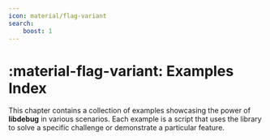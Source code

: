 ```yaml
---
icon: material/flag-variant
search:
    boost: 1
---
```

# :material-flag-variant: Examples Index
This chapter contains a collection of examples showcasing the power of **libdebug** in various scenarios. Each example is a script that uses the library to solve a specific challenge or demonstrate a particular feature.